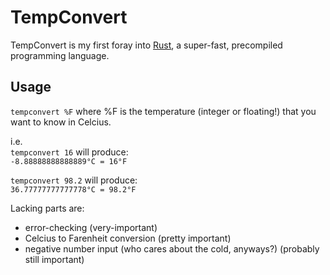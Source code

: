 # TempConvert

TempConvert is my first foray into [Rust](https://www.rust-lang.org/), a super-fast, precompiled programming language.

## Usage

`tempconvert %F` where %F is the temperature (integer or floating!) that you want to know in Celcius.

i.e.  
`tempconvert 16` will produce:  
`-8.88888888888889°C = 16°F`

`tempconvert 98.2` will produce:  
`36.77777777777778°C = 98.2°F`


Lacking parts are:
- error-checking (very-important)
- Celcius to Farenheit conversion (pretty important)
- negative number input (who cares about the cold, anyways?) (probably still important)
